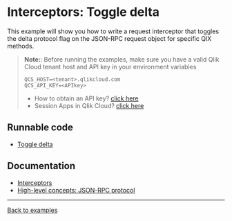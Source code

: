 # Interceptors: Toggle delta

This example will show you how to write a request interceptor that toggles the
delta protocol flag on the JSON-RPC request object for specific QIX methods.

> **Note:**: Before running the examples, make sure you have a valid Qlik Cloud tenant host and API key in your environment variables
> ```
> QCS_HOST=<tenant>.qlikcloud.com
> QCS_API_KEY=<APIkey>
> ```
> - How to obtain an API key? [click here](https://qlik.dev/tutorials/generate-your-first-api-key)
> - Session Apps in Qlik Cloud? [click here](https://qlik.dev/apis/json-rpc/qix#session-apps)

## Runnable code

* [Toggle delta](./toggle-delta.js)

## Documentation

* [Interceptors](/docs/api.md#interceptors)
* [High-level concepts: JSON-RPC protocol](/docs/concepts.md#json-rpc-protocol)


---

[Back to examples](/examples/README.md#runnable-examples)
